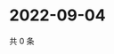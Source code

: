 # 2022-09-04

共 0 条

<!-- BEGIN WEIBO -->
<!-- 最后更新时间 Sun Sep 04 2022 21:29:42 GMT+0800 (China Standard Time) -->

<!-- END WEIBO -->
